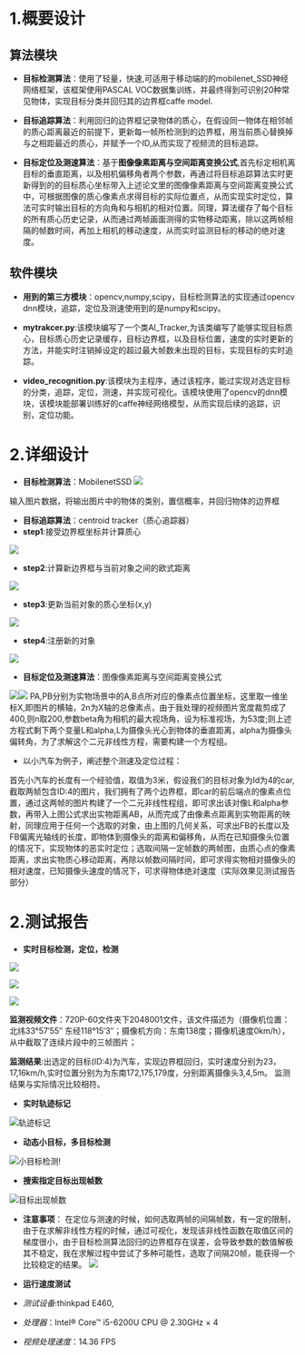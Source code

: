 
# 1.概要设计
## 算法模块
* **目标检测算法**：使用了轻量，快速,可适用于移动端的的mobilenet_SSD神经网络框架，该框架使用PASCAL VOC数据集训练，并最终得到可识别20种常见物体，实现目标分类并回归其的边界框caffe model.

* **目标追踪算法**：利用回归的边界框记录物体的质心，在假设同一物体在相邻帧的质心距离最近的前提下，更新每一帧所检测到的边界框，用当前质心替换掉与之相距最近的质心，并赋予一个ID,从而实现了视频流的目标追踪。

* **目标定位及测速算法**：基于**图像像素距离与空间距离变换公式**,首先标定相机离目标的垂直距离，以及相机偏移角者两个参数，再通过将目标追踪算法实时更新得到的的目标质心坐标带入上述论文里的图像像素距离与空间距离变换公式中，可根据图像的质心像素点求得目标的实际位置点，从而实现实时定位，算法可实时输出目标的方向角和与相机的相对位置。同理，算法缓存了每个目标的所有质心历史记录，从而通过两帧画面测得的实物移动距离，除以这两帧相隔的帧数时间，再加上相机的移动速度，从而实时监测目标的移动的绝对速度。

## 软件模块
* **用到的第三方模块**：opencv,numpy,scipy，目标检测算法的实现通过opencv dnn模块，追踪，定位及测速使用到的是numpy和scipy。
* **mytrakcer.py**:该模块编写了一个类AI_Tracker,为该类编写了能够实现目标质心，目标质心历史记录缓存，目标边界框，以及目标位置，速度的实时更新的方法，并能实时注销掉设定的超过最大帧数未出现的目标，实现目标的实时追踪。

* **video_recognition.py**:该模块为主程序，通过该程序，能过实现对选定目标的分类，追踪，定位，测速，并实现可视化。该模块使用了opencv的dnn模块，该模块能部署训练好的caffe神经网络模型，从而实现后续的追踪，识别，定位功能。

           

# 2.详细设计
* **目标检测算法**：MobilenetSSD
![](test_images/mobileSSD.png)

输入图片数据，将输出图片中的物体的类别，置信概率，并回归物体的边界框
* **目标追踪算法**：centroid tracker（质心追踪器）
* **step1**:接受边界框坐标并计算质心

![](test_images/step1.png)

* **step2**:计算新边界框与当前对象之间的欧式距离

![](test_images/step2.png)

* **step3**:更新当前对象的质心坐标(x,y)

![](test_images/step3.png)

* **step4**:注册新的对象

![](test_images/step4.png)



* **目标定位及测速算法**：图像像素距离与空间距离变换公式

![](test_images/camera_imaging.png)![](test_images/formula.png)
PA,PB分别为实物场景中的A,B点所对应的像素点位置坐标，这里取一维坐标X,即图片的横轴，2n为X轴的总像素点，由于我处理的视频图片宽度裁剪成了400,则n取200,参数beta角为相机的最大视场角，设为标准视场，为53度;则上述方程式剩下两个变量L和alpha,L为摄像头光心到物体的垂直距离，alpha为摄像头偏转角，为了求解这个二元非线性方程，需要构建一个方程组。
* 以小汽车为例子，阐述整个测速及定位过程：

首先小汽车的长度有一个经验值，取值为3米，假设我们的目标对象为Id为4的car,截取两帧包含ID:4的图片，我们拥有了两个边界框，即car的前后端点的像素点位置，通过这两帧的图片构建了一个二元非线性程组，即可求出该对像L和alpha参数，再带入上图公式求出实物距离AB，从而完成了由像素点距离到实物距离的映射，同理应用于任何一个选取的对象，由上图的几何关系，可求出FB的长度以及FB偏离光轴线的长度，即物体到摄像头的距离和偏移角，从而在已知摄像头位置的情况下，实现物体的恶实时定位；选取间隔一定帧数的两帧图，由质心点的像素距离，求出实物质心移动距离，再除以帧数间隔时间，即可求得实物相对摄像头的相对速度，已知摄像头速度的情况下，可求得物体绝对速度（实际效果见测试报告部分）

# 2.测试报告
* **实时目标检测，定位，检测**

![](test_images/frame1.png)

![](test_images/frame2.png)

![](test_images/frame3.png)

**监测视频文件**：720P-60文件夹下2048001文件，该文件描述为（摄像机位置：北纬33°57′55″ 东经118°15′3″；摄像机方向：东南138度；摄像机速度0km/h），从中截取了连续片段中的三帧图片；

**监测结果**:出选定的目标(ID:4)为汽车，实现边界框回归，实时速度分别为23，17,16km/h,实时位置分别为为东南172,175,179度，分别距离摄像头3,4,5m。    监测结果与实际情况比较相符。

* **实时轨迹标记**

![轨迹标记](test_images/tracing.png)


* **动态小目标，多目标检测**

![小目标检测](test_images/little_objects_detection.png)!

[](test_images/persons.png)



* **搜索指定目标出现帧数**

![目标出现帧数](test_images/select_frame.png)

* **注意事项**：
在定位与测速的时候，如何选取两帧的间隔帧数，有一定的限制，由于在求解非线性方程的时候，通过可视化，发现该非线性函数在取值区间的梯度很小，由于目标检测算法回归的边界框存在误差，会导致参数的数值解极其不稳定，我在求解过程中尝试了多种可能性，选取了间隔20帧，能获得一个比较稳定的结果。
![](test_images/function.png)

* **运行速度测试**
* *测试设备*:thinkpad E460,
* *处理器*：Intel® Core™ i5-6200U CPU @ 2.30GHz × 4
* *视频处理速度*：14.36 FPS 
